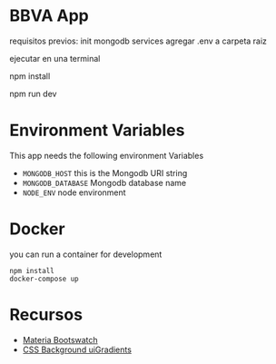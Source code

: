 # BBVA App
requisitos previos:
init mongodb services
agregar .env a carpeta raiz


ejecutar en una terminal

npm install

npm run dev


# Environment Variables
This app needs the following environment Variables
* `MONGODB_HOST` this is the Mongodb URI string
* `MONGODB_DATABASE` Mongodb database name
* `NODE_ENV` node environment

# Docker
you can run a container for development
```
npm install 
docker-compose up 
```

# Recursos
* [Materia Bootswatch](https://www.bootstrapcdn.com/bootswatch/)
* [CSS Background uiGradients](https://uigradients.com/#Dull)